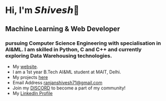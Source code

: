 # Hi, I'm 𝙎𝙝𝙞𝙫𝙚𝙨𝙝👋
## Machine Learning & Web Developer
### pursuing Computer Science Engineering with specialisation in AI&ML. I am skilled in Python, C and C++ and currently exploring Data Warehousing technologies.
- My <a href="https://shiveshranjan.tech/">website</a>.
- I am a 1st year B.Tech AI&ML student at MAIT, Delhi.
- My projects [here](https://github.com/shivesh-ranjan?tab=repositories)
- Email Address ranjanshivesh71@gmail.com
- Join my <a href="https://discord.gg/9VRDzkvWWe">DISCORD</a> to become a part of my community!
- My <a href="https://www.linkedin.com/in/shivesh-ranjan/">LinkedIn Profile</a>
